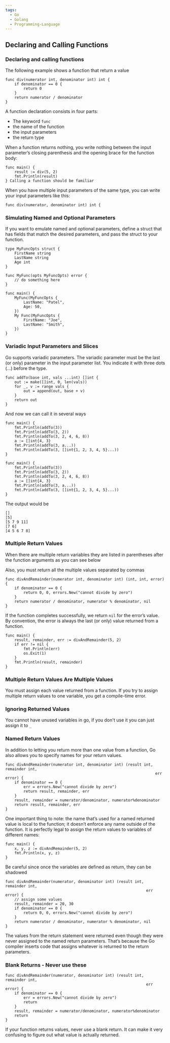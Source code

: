 ```yaml
---
tags:
  - Go
  - Golang
  - Programming-Language
---
```

## Declaring and Calling Functions

### Declaring and calling functions

The following example shows a function that return a value

```
func div(numerator int, denominator int) int {
    if denominator == 0 {
        return 0
    }
    return numerator / denominator
}
```

A function declaration consists in four parts:
- The keyword `func`
- the name of the function
- the input parameters 
- the return type

When a function returns nothing, you write nothing between the input parameter’s closing parenthesis and the opening brace for the function body:

```
func main() {
    result := div(5, 2)
    fmt.Println(result)
} Calling a function should be familiar
```

When you have multiple input parameters of the same type, you can write your input parameters like this:

```
func div(numerator, denominator int) int {
```

### Simulating Named and Optional Parameters

If you want to emulate named and optional parameters, define a struct that has fields that match the desired parameters, and pass the struct to your function.

```
type MyFuncOpts struct {
    FirstName string
    LastName string
    Age int
}

func MyFunc(opts MyFuncOpts) error {
    // do something here
}

func main() {
    MyFunc(MyFuncOpts {
        LastName: "Patel",
        Age: 50,
    })
    My Func(MyFuncOpts {
        FirstName: "Joe",
        LastName: "Smith",
    })
}
```

### Variadic Input Parameters and Slices

Go supports variadic parameters. The variadic parameter must be the last (or only) parameter in the input parameter list. You indicate it with three dots (…) before the type.

```
func addTo(base int, vals ...int) []int {
    out := make([]int, 0, len(vals))
    for _, v := range vals {
		out = append(out, base + v)
    }
    return out
}
```

And now we can call it in several ways

```
func main() {
    fmt.Println(addTo(3))
    fmt.Println(addTo(3, 2))
    fmt.Println(addTo(3, 2, 4, 6, 8))
    a := []int{4, 3}
    fmt.Println(addTo(3, a...))
    fmt.Println(addTo(3, []int{1, 2, 3, 4, 5}...))
}
```

```
func main() {
    fmt.Println(addTo(3))
    fmt.Println(addTo(3, 2))
    fmt.Println(addTo(3, 2, 4, 6, 8))
    a := []int{4, 3}
    fmt.Println(addTo(3, a...))
    fmt.Println(addTo(3, []int{1, 2, 3, 4, 5}...))
}
```

The output would be

```
[]
[5]
[5 7 9 11]
[7 6]
[4 5 6 7 8]
```

### Multiple Return Values

When there are multiple return variables they are listed in parentheses after the function arguments as you can see below

Also, you must return all the multiple values separated by commas

```
func divAndRemainder(numerator int, denominator int) (int, int, error) {
    if denominator == 0 {
        return 0, 0, errors.New("cannot divide by zero")
    }
    return numerator / denominator, numerator % denominator, nil
}
```

If the function completes successfully, we return `nil` for the error’s value. By convention, the error is always the last (or only) value returned from a function.

```
func main() {
    result, remainder, err := divAndRemainder(5, 2)
    if err != nil {
        fmt.Println(err)
        os.Exit(1)
    }
    fmt.Println(result, remainder)
}
```

### Multiple Return Values Are Multiple Values

You must assign each value returned from a function. If you try to assign multiple return values to one variable, you get a compile-time error.

### Ignoring Returned Values

You cannot have unused variables in go, if you don't use it you can just assign it to `_`
### Named Return Values

In addition to letting you return more than one value from a function, Go also allows you to specify names for your return values.

```
func divAndRemainder(numerator int, denominator int) (result int, remainder int,
                                                                  err error) {
    if denominator == 0 {
        err = errors.New("cannot divide by zero")
        return result, remainder, err
    }
    result, remainder = numerator/denominator, numerator%denominator
    return result, remainder, err
}
```

One important thing to note: the name that’s used for a named returned value is local to the function; it doesn’t enforce any name outside of the function. It is perfectly legal to assign the return values to variables of different names: 

```
func main() {
    x, y, z := divAndRemainder(5, 2)
    fmt.Println(x, y, z)
}
```

Be careful since once the variables are defined as return, they can be shadowed

```
func divAndRemainder(numerator, denominator int) (result int, remainder int,
                                                              err error) {
    // assign some values
    result, remainder = 20, 30
    if denominator == 0 {
        return 0, 0, errors.New("cannot divide by zero")
    }
    return numerator / denominator, numerator % denominator, nil
}
```

The values from the return statement were returned even though they were never assigned to the named return parameters. That’s because the Go compiler inserts code that assigns whatever is returned to the return parameters. 

### Blank Returns - Never use these

```
func divAndRemainder(numerator, denominator int) (result int, remainder int,
                                                              err error) {
    if denominator == 0 {
        err = errors.New("cannot divide by zero")
        return
    }
    result, remainder = numerator/denominator, numerator%denominator
    return
}
```

If your function returns values, never use a blank return. It can make it very confusing to figure out what value is actually returned.




